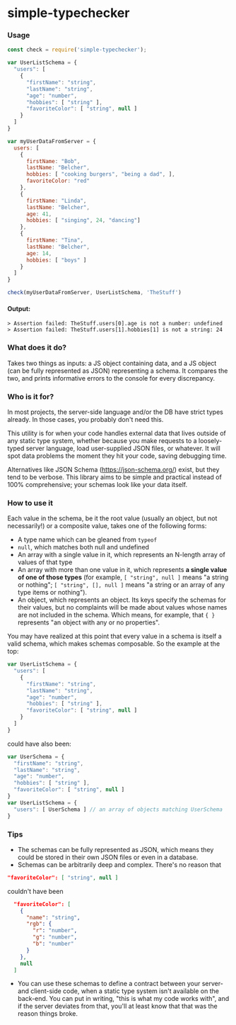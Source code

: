 # simple-typechecker

### Usage
```javascript
const check = require('simple-typechecker');

var UserListSchema = {
  "users": [
    {
      "firstName": "string",
      "lastName": "string",
      "age": "number",
      "hobbies": [ "string" ],
      "favoriteColor": [ "string", null ]
    }
  ]
}

var myUserDataFromServer = {
  users: [
    {
      firstName: "Bob",
      lastName: "Belcher",
      hobbies: [ "cooking burgers", "being a dad", ],
      favoriteColor: "red"
    },
    {
      firstName: "Linda",
      lastName: "Belcher",
      age: 41,
      hobbies: [ "singing", 24, "dancing"]
    },
    {
      firstName: "Tina",
      lastName: "Belcher",
      age: 14,
      hobbies: [ "boys" ]
    }
  ]
}

check(myUserDataFromServer, UserListSchema, 'TheStuff')
```
#### Output:
```
> Assertion failed: TheStuff.users[0].age is not a number: undefined
> Assertion failed: TheStuff.users[1].hobbies[1] is not a string: 24
```

### What does it do?
Takes two things as inputs: a JS object containing data, and a JS object (can
be fully represented as JSON) representing a schema. It compares the two, and
prints informative errors to the console for every discrepancy.

### Who is it for?
In most projects, the server-side language and/or the DB have strict types
already. In those cases, you probably don't need this.

This utility is for when your code handles external data that lives outside of any 
static type system, whether because you make requests to a loosely-typed server language,
load user-supplied JSON files, or whatever. It will spot 
data problems the moment they hit your code, saving debugging time.

Alternatives like JSON Schema (https://json-schema.org/) exist, but they tend to be
verbose. This library aims to be simple and practical instead of 100% comprehensive; 
your schemas look like your data itself.

### How to use it
Each value in the schema, be it the root value (usually an object, but not
necessarily!) or a composite value, takes one of the following forms:
- A type name which can be gleaned from `typeof`
- `null`, which matches both null and undefined
- An array with a single value in it, which represents an N-length array of
values of that type
- An array with more than one value in it, which represents **a single value of
one of those types** (for example, `[ "string", null ]` means
"a string or nothing"; `[ "string", [], null ]` means "a string or an array of
any type items or nothing").
- An object, which represents an object. Its keys specify the schemas for their
values, but no complaints will be made about values whose names are not included
in the schema. Which means, for example, that `{ }` represents "an object with
any or no properties".

You may have realized at this point that every value in a schema is itself a valid
schema, which makes schemas composable. So the example at the top:
```javascript
var UserListSchema = {
  "users": [
    {
      "firstName": "string",
      "lastName": "string",
      "age": "number",
      "hobbies": [ "string" ],
      "favoriteColor": [ "string", null ]
    }
  ]
}
```
could have also been:
```javascript
var UserSchema = {
  "firstName": "string",
  "lastName": "string",
  "age": "number",
  "hobbies": [ "string" ],
  "favoriteColor": [ "string", null ]
}
var UserListSchema = {
  "users": [ UserSchema ] // an array of objects matching UserSchema
}
```

### Tips
- The schemas can be fully represented as JSON, which means they could be
stored in their own JSON files or even in a database.
- Schemas can be arbitrarily deep and complex. There's no reason that
```json
"favoriteColor": [ "string", null ]
```
couldn't have been
```json
  "favoriteColor": [
    {
      "name": "string",
      "rgb": {
        "r": "number",
        "g": "number",
        "b": "number"
      }
    },
    null
  ]
```
- You can use these schemas to define a contract between your server- and client-side
code, when a static type system isn't available on the back-end. You can put in writing, "this is
what my code works with", and if the server deviates from that, you'll
at least know that that was the reason things broke.
